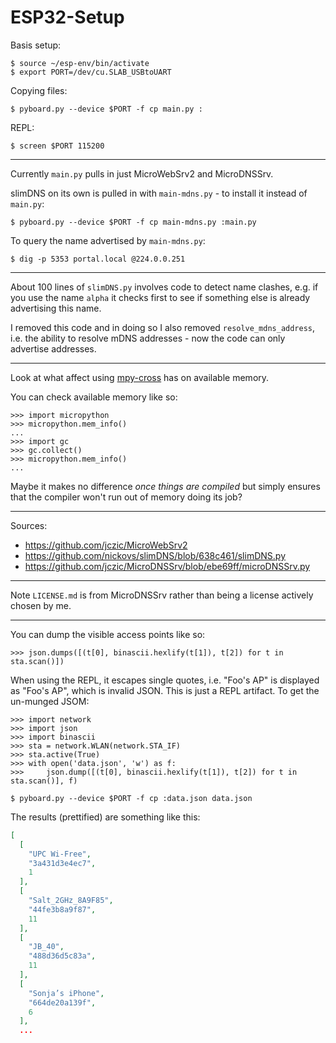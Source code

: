 ESP32-Setup
===========

Basis setup:

    $ source ~/esp-env/bin/activate
    $ export PORT=/dev/cu.SLAB_USBtoUART

Copying files:

    $ pyboard.py --device $PORT -f cp main.py :

REPL:

    $ screen $PORT 115200

---

Currently `main.py` pulls in just MicroWebSrv2 and MicroDNSSrv.

slimDNS on its own is pulled in with `main-mdns.py` - to install it instead of `main.py`:

    $ pyboard.py --device $PORT -f cp main-mdns.py :main.py

To query the name advertised by `main-mdns.py`:

    $ dig -p 5353 portal.local @224.0.0.251

---

About 100 lines of `slimDNS.py` involves code to detect name clashes, e.g. if you use the name `alpha` it checks first to see if something else is already advertising this name.

I removed this code and in doing so I also removed `resolve_mdns_address`, i.e. the ability to resolve mDNS addresses - now the code can only advertise addresses.

---

Look at what affect using [mpy-cross](https://github.com/micropython/micropython/tree/master/mpy-cross) has on available memory.

You can check available memory like so:

    >>> import micropython
    >>> micropython.mem_info()
    ...
    >>> import gc
    >>> gc.collect()
    >>> micropython.mem_info()
    ...

Maybe it makes no difference _once things are compiled_ but simply ensures that the compiler won't run out of memory doing its job?

---

Sources:

* https://github.com/jczic/MicroWebSrv2
* https://github.com/nickovs/slimDNS/blob/638c461/slimDNS.py
* https://github.com/jczic/MicroDNSSrv/blob/ebe69ff/microDNSSrv.py

---

Note `LICENSE.md` is from MicroDNSSrv rather than being a license actively chosen by me.

---

You can dump the visible access points like so:

    >>> json.dumps([(t[0], binascii.hexlify(t[1]), t[2]) for t in sta.scan()])

When using the REPL, it escapes single quotes, i.e. "Foo's AP" is displayed as "Foo\'s AP", which is invalid JSON. This is just a REPL artifact. To get the un-munged JSOM:

    >>> import network
    >>> import json
    >>> import binascii
    >>> sta = network.WLAN(network.STA_IF)
    >>> sta.active(True)
    >>> with open('data.json', 'w') as f:
    >>>     json.dump([(t[0], binascii.hexlify(t[1]), t[2]) for t in sta.scan()], f)

    $ pyboard.py --device $PORT -f cp :data.json data.json

The results (prettified) are something like this:

```json
[
  [
    "UPC Wi-Free",
    "3a431d3e4ec7",
    1
  ],
  [
    "Salt_2GHz_8A9F85",
    "44fe3b8a9f87",
    11
  ],
  [
    "JB_40",
    "488d36d5c83a",
    11
  ],
  [
    "Sonja’s iPhone",
    "664de20a139f",
    6
  ],
  ...
```

